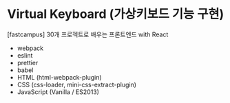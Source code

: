 # Virtual Keyboard (가상키보드 기능 구현)

[fastcampus] 30개 프로젝트로 배우는 프론트엔드 with React

- webpack
- eslint
- prettier
- babel
- HTML (html-webpack-plugin)
- CSS (css-loader, mini-css-extract-plugin)
- JavaScript (Vanilla / ES2013)
